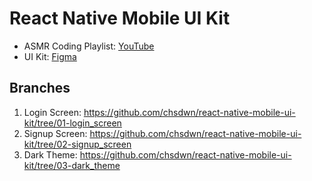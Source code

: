# React Native Mobile UI Kit

- ASMR Coding Playlist: [YouTube](https://www.youtube.com/playlist?list=PL9qpDBrpv7Mo-I31P2tWerVOy8Wfw61_3
)
- UI Kit: [Figma](https://www.figma.com/file/yM6bakuSmEsIFcaYKKBLMg/Mobile-UI-kit-(Community))

## Branches

1. Login Screen: https://github.com/chsdwn/react-native-mobile-ui-kit/tree/01-login_screen
1. Signup Screen: https://github.com/chsdwn/react-native-mobile-ui-kit/tree/02-signup_screen
1. Dark Theme: https://github.com/chsdwn/react-native-mobile-ui-kit/tree/03-dark_theme